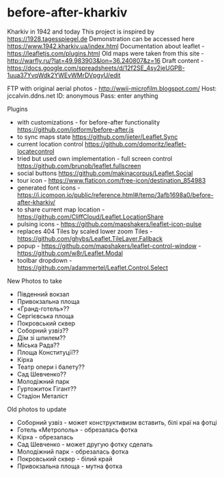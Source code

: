 # before-after-kharkiv
Kharkiv in 1942 and today
This project is inspired by https://1928.tagesspiegel.de
Demonstration can be accessed here https://www.1942.kharkiv.ua/index.html
Documentation about leaflet - https://leafletjs.com/plugins.html
Old maps were taken from this site - http://warfly.ru/?lat=49.983903&lon=36.240807&z=16
Draft content - https://docs.google.com/spreadsheets/d/12f2SE_4sy2jeUGPB-1uua37YvqWdk2YWEvWMrDVpgyU/edit

FTP with original aerial photos - http://wwii-microfilm.blogspot.com/
                                  Host: jccalvin.ddns.net
                                  ID: anonymous
                                  Pass: enter anything

Plugins
 - with customizations - for before-after functionality https://github.com/jotform/before-after.js
 - to sync maps state https://github.com/jieter/Leaflet.Sync
 - current location control https://github.com/domoritz/leaflet-locatecontrol 
 - tried but used own implementation - full screen control https://github.com/brunob/leaflet.fullscreen 
 - social buttons https://github.com/makinacorpus/Leaflet.Social
 - tour icon - https://www.flaticon.com/free-icon/destination_854983
 - generated font icons - https://i.icomoon.io/public/reference.html#/temp/3afb1698a0/before-after-kharkiv/
 - to share current map location - https://github.com/CliffCloud/Leaflet.LocationShare
 - pulsing icons - https://github.com/mapshakers/leaflet-icon-pulse
 - replaces 404 Tiles by scaled lower zoom Tiles - https://github.com/ghybs/Leaflet.TileLayer.Fallback
 - popup - https://github.com/mapshakers/leaflet-control-window
         - https://github.com/w8r/Leaflet.Modal
 - toolbar dropdown - https://github.com/adammertel/Leaflet.Control.Select

New Photos to take
 - Південний вокзал 
 - Привокзальна площа
 - «Гранд-готель»??
 - Сергієвська площа
 - Покровський сквер
 - Соборний узвіз??
 - Дім зі шпилем??
 - Міська Рада??
 - Площа Конституції??
 - Кірха
 - Театр опери і балету??
 - Сад Шевченко??
 - Молодіжний парк
 - Гуртожиток Гігант??
 - Стадіон Металіст

Old photos to update
 - Соборний узвіз - может конструктивизм вставить, білі краї на фотці
 - Готель «Метрополь» - обрезалась фотка
 - Кірха - обрезалась
 - Сад Шевченко - может другую фотку сделать
 - Молодіжний парк - обрезалась фотка
 - Покровський сквер - білий край
 - Привокзальна площа - мутна фотка
